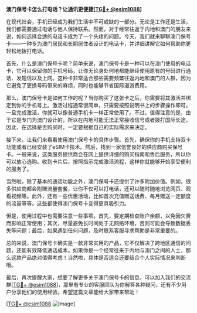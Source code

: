 **澳门保号卡怎么打电话？让通讯更便捷[[TG💪+ @esim1088](https://t.me/s/esim1088)]**

在现代社会，手机已经成为我们生活中不可或缺的一部分。无论是工作还是生活，我们都需要通过电话与他人保持联系。然而，对于经常往返于内地和澳门的朋友来说，如何选择合适的电话卡成为了一个头疼的问题。今天，我们就来聊聊澳门保号卡——一种专为澳门居民和长期居住者设计的电话卡，并详细讲解它如何帮助你更轻松地拨打电话。

首先，什么是澳门保号卡呢？简单来说，澳门保号卡是一种可以在澳门使用的电话卡，它可以保留你的手机号码，让你无论身处何地都能继续使用原有的号码进行通话、发短信以及上网。这种卡非常适合那些需要频繁往返内地和澳门的人群，因为它避免了更换号码带来的麻烦，同时也能够节省国际漫游费用。

那么，澳门保号卡是如何工作的呢？当你购买了这张卡之后，你需要将其激活并绑定到你的手机号上。激活过程通常很简单，只需要按照说明书上的步骤操作即可。一旦完成激活，你就可以像普通手机卡一样正常使用了。不过，值得注意的是，由于它是专门为澳门设计的，所以在内地可能无法正常接收信号或者拨打国际长途。因此，在选择是否购买时，一定要根据自己的实际需求来决定。

接下来，让我们来看看使用澳门保号卡的具体步骤。首先，确保你的手机支持双卡功能或者已经安装了eSIM卡技术。然后，找到一家信誉良好的供应商购买保号卡。一般来说，这类服务提供商会在网上提供详细的购买指南和售后服务，所以你可以放心选购。收到卡片后，按照指示完成激活流程，这样你就能够开始享受便利的服务了。

当然啦，除了基本的通话功能之外，澳门保号卡还提供了许多附加价值。例如，很多供应商都会附赠流量套餐，让你不仅可以打电话，还可以随时随地浏览网页、观看视频等。此外，还有一些优惠活动，比如首次充值赠送话费、每月赠送一定额度的流量等等。这些都使得澳门保号卡变得更具吸引力。

但是，使用过程中也需要注意一些事项。首先，要定期检查账户余额，以免因欠费而影响正常使用；其次，尽量避免长时间处于无网络环境，否则可能会导致数据丢失等问题；最后，如果遇到任何问题，及时联系客服寻求帮助是非常重要的。

总的来说，澳门保号卡确实是一款非常实用的产品，它不仅解决了跨地区通信的问题，还能有效降低通话成本。如果你是一个经常往来于内地与澳门之间的人士，那么这款产品绝对值得考虑！当然啦，具体是否适合还要结合个人实际情况来判断哦。

最后，再次提醒大家，想要了解更多关于澳门保号卡的信息，可以加入我们的交流群[[TG💪+ @esim1088](https://t.me/s/esim1088)]，那里有专业的客服团队为你解答各种疑问，还有不少用户分享他们的使用经验。希望这篇文章能给大家带来帮助！

[[TG💪+ @esim1088](https://t.me/s/esim1088) ![Image](https://i.postimg.cc/4NQfJmqS/Snipaste-2025-05-13-00-14-12.png)]